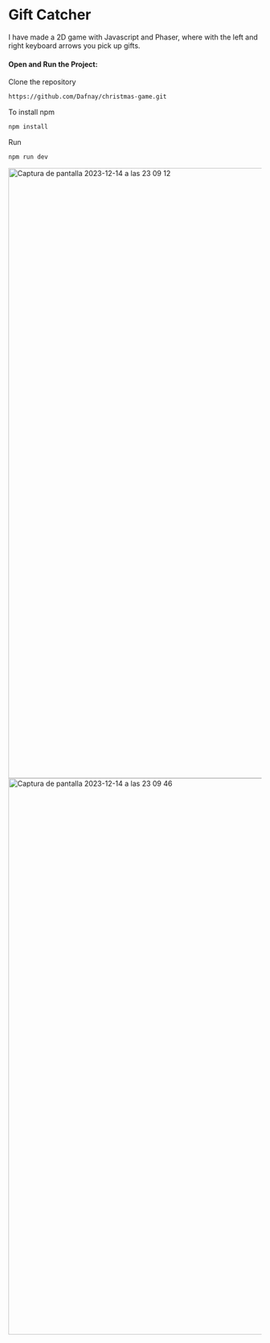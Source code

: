<h1>Gift Catcher</h1>


<p>I have made a 2D game with Javascript and Phaser, where with the left and right keyboard arrows you pick up gifts.</p>


<h4>  Open and Run the Project:</h4>
   

Clone the repository

```bash
https://github.com/Dafnay/christmas-game.git
```
To install npm

```bash
npm install
```
Run 
```bash
npm run dev
```

<img width="1214" alt="Captura de pantalla 2023-12-14 a las 23 09 12" src="https://github.com/Dafnay/christmas-game/assets/109661844/667eae69-58eb-4b21-bd7e-4dba0d323606">
<img width="1107" alt="Captura de pantalla 2023-12-14 a las 23 09 46" src="https://github.com/Dafnay/christmas-game/assets/109661844/49e9b5b7-bf15-4297-aadf-a716d25b0d6e">
